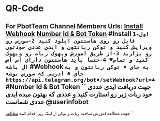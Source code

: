 # QR-Code
For PbotTeam Channel Members
Urls:
[Install](https://github.com/PBotTeam/QR-Code#install)
[Webhook](https://github.com/PBotTeam/QR-Code#Webhook)
[Number Id & Bot Token](https://github.com/PBotTeam/QR-Code#Webhook)
#Install
``
1-اول فایل رو روی هاستتون اپلود کنید
2-سورس رو ویرایش کنید و توکن رباتتون و ایدی عددی خودتون رو بزارید
3-از طریق اموزش وبهوک ربات رو وبهوک کنید و تمام♥
4-حتما باید هاستتون دارای اس اس ال باشه
``
#Webhook
``
به جای
♦
توکن رباتتون
و به جای
♣
ادرسی که سورس توشه
https://api.telegram.org/bot♦/setWebhook?url=♣
``
#Number Id & Bot Token
``
جهت دریافت ایدی عددی خود ربات زیر رو استارت کنید و عددی که بهتون میده ایدی عددی شماست
@userinfobot
------------------------------------------
جهت مطالعه اموزش ساخت ربات و توکن از لینک زیر اقدام کنید
[مطالعه](https://t.me/PvCreators/7)
``
